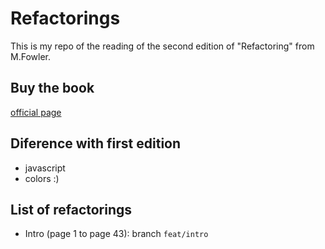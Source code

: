 # Refactorings

This is my repo of the reading of the second edition of "Refactoring" from M.Fowler.

## Buy the book

[official page](https://martinfowler.com/articles/refactoring-2nd-ed.html)

## Diference with first edition

- javascript
- colors :)

## List of refactorings

- Intro (page 1 to page 43): branch `feat/intro`

